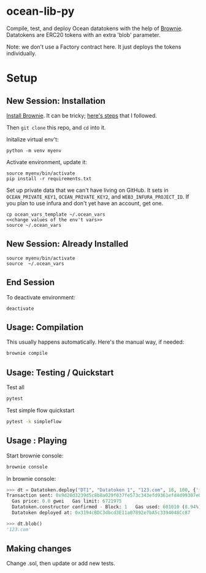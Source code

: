 # ocean-lib-py

Compile, test, and deploy Ocean datatokens with the help of [Brownie](https://eth-brownie.readthedocs.io). Datatokens are ERC20 tokens with an extra 'blob' parameter.

Note: we don't use a Factory contract here. It just deploys the tokens individually.

# Setup

## New Session: Installation

[Install Brownie](https://medium.com/@iamdefinitelyahuman/getting-started-with-brownie-part-1-9b2181f4cb99). It can be tricky; [here's steps](https://github.com/trentmc/brownie-instrs/blob/master/README_install.md) that I followed.

Then `git clone` this repo, and `cd` into it.

Initalize virtual env't:
```console
python -m venv myenv
```

Activate environment, update it:
```console
source myenv/bin/activate 
pip install -r requirements.txt 
```

Set up private data that we can't have living on GitHub. It sets in `OCEAN_PRIVATE_KEY1`, `OCEAN_PRIVATE_KEY2`, and `WEB3_INFURA_PROJECT_ID`. If you plan to use infura and don't yet have an account, get one. 
```console
cp ocean_vars_template ~/.ocean_vars
<<change values of the env't vars>>
source ~/.ocean_vars
```

## New Session: Already Installed

```console
source myenv/bin/activate 
source  ~/.ocean_vars
```

## End Session
To deactivate environment:
```console
deactivate
```

## Usage: Compilation

This usually happens automatically. Here's the manual way, if needed:
```bash
brownie compile
```

## Usage: Testing / Quickstart

Test all
```bash
pytest
```

Test simple flow quickstart
```bash
pytest -k simpleflow
```

## Usage : Playing


Start brownie console:
```bash
brownie console
```

In brownie console:
```python
>>> dt = Datatoken.deploy("DT1", "Datatoken 1", "123.com", 18, 100, {'from': accounts[0]})                                                                                                                 
Transaction sent: 0x9d20d3239d5c8b8a029f037fe573c343efd9361efd4d99307e0f5be7499367ab
  Gas price: 0.0 gwei   Gas limit: 6721975
  Datatoken.constructor confirmed - Block: 1   Gas used: 601010 (8.94%)
  Datatoken deployed at: 0x3194cBDC3dbcd3E11a07892e7bA5c3394048Cc87

>>> dt.blob()                                                                                                                                                                                              
'123.com'
```

## Making changes

Change .sol, then update or add new tests.


